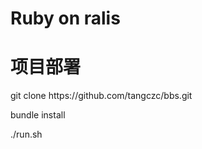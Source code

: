 <h1>Ruby on ralis</h1>
<h1>项目部署</h1>
<p>git clone https://github.com/tangczc/bbs.git</p>
<p>bundle install</p>
<p>./run.sh</p>
